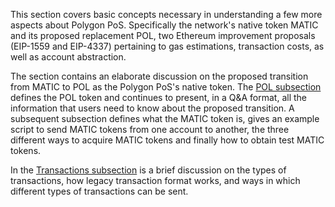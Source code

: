 This section covers basic concepts necessary in understanding a few more aspects about Polygon PoS. Specifically the network's native token MATIC and its proposed replacement POL, two Ethereum improvement proposals (EIP-1559 and EIP-4337) pertaining to gas estimations, transaction costs, as well as account abstraction.

The section contains an elaborate discussion on the proposed transition from MATIC to POL as the Polygon PoS's native token. The [POL subsection](../concepts/tokens/pol.md) defines the POL token and continues to present, in a Q&A format, all the information that users need to know about the proposed transition. A subsequent subsection defines what the MATIC token is, gives an example script to send MATIC tokens from one account to another, the three different ways to acquire MATIC tokens and finally how to obtain test MATIC tokens.

In the [Transactions subsection](../concepts/transactions/index.md) is a brief discussion on the types of transactions, how legacy transaction format works, and ways in which different types of transactions can be sent.

